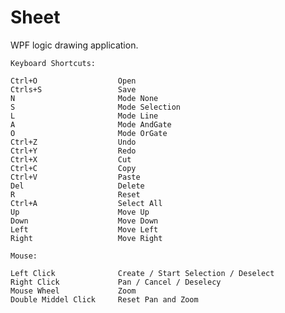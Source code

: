 Sheet
=====

WPF logic drawing application.

	Keyboard Shortcuts:
	
	Ctrl+O			        Open
	Ctrls+S	                Save
	N		                Mode None
	S		                Mode Selection
	L		                Mode Line
	A		                Mode AndGate
	O		                Mode OrGate
	Ctrl+Z	                Undo
	Ctrl+Y	                Redo
	Ctrl+X	                Cut
	Ctrl+C	                Copy
	Ctrl+V	                Paste
	Del		                Delete
	R		                Reset
	Ctrl+A	                Select All
	Up		                Move Up
	Down	                Move Down
	Left	                Move Left
	Right	                Move Right

	Mouse:

	Left Click		        Create / Start Selection / Deselect
	Right Click		        Pan / Cancel / Deselecy
	Mouse Wheel		        Zoom
	Double Middel Click	    Reset Pan and Zoom
